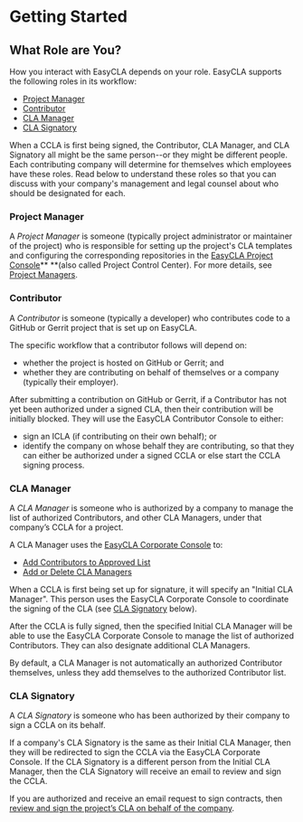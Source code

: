 # Getting Started

## What Role are You? <a href="what-role-are-you" id="what-role-are-you"></a>

How you interact with EasyCLA depends on your role. EasyCLA supports the following roles in its workflow:

* [Project Manager](getting-started.md#project-manager)
* [Contributor](getting-started.md#contributor)
* [CLA Manager](getting-started.md#cla-manager)
* [CLA Signatory](getting-started.md#cla-signatory)

When a CCLA is first being signed, the Contributor, CLA Manager, and CLA Signatory all might be the same person--or they might be different people. Each contributing company will determine for themselves which employees have these roles. Read below to understand these roles so that you can discuss with your company's management and legal counsel about who should be designated for each.

### Project Manager <a href="project-manager" id="project-manager"></a>

A _Project Manager_ is someone (typically project administrator or maintainer of the project) who is responsible for setting up the project's CLA templates and configuring the corresponding repositories in the [EasyCLA Project Console](https://projectadmin.lfx.linuxfoundation.org)** **(also called Project Control Center). For more details, see [Project Managers](v1-deprecated/project-managers/).

### Contributor <a href="contributor" id="contributor"></a>

A _Contributor_ is someone (typically a developer) who contributes code to a GitHub or Gerrit project that is set up on EasyCLA.

The specific workflow that a contributor follows will depend on:

* whether the project is hosted on GitHub or Gerrit; and
* whether they are contributing on behalf of themselves or a company (typically their employer). 

After submitting a contribution on GitHub or Gerrit, if a Contributor has not yet been authorized under a signed CLA, then their contribution will be initially blocked. They will use the EasyCLA Contributor Console to either:

* sign an ICLA (if contributing on their own behalf); or
* identify the company on whose behalf they are contributing, so that they can either be authorized under a signed CCLA or else start the CCLA signing process.

### CLA Manager

A _CLA Manager_ is someone who is authorized by a company to manage the list of authorized Contributors, and other CLA Managers, under that company’s CCLA for a project.

A CLA Manager uses the [EasyCLA Corporate Console](https://organization.lfx.linuxfoundation.org/company/dashboard) to:

* [Add Contributors to Approved List](v1-deprecated/cla-manager/approve-contributors.md)
* [Add or Delete CLA Managers](broken-reference)

When a CCLA is first being set up for signature, it will specify an "Initial CLA Manager". This person uses the EasyCLA Corporate Console to coordinate the signing of the CLA (see [CLA Signatory](v1-deprecated/getting-started/#cla-signatory) below).

After the CCLA is fully signed, then the specified Initial CLA Manager will be able to use the EasyCLA Corporate Console to manage the list of authorized Contributors. They can also designate additional CLA Managers.

By default, a CLA Manager is not automatically an authorized Contributor themselves, unless they add themselves to the authorized Contributor list.

### CLA Signatory <a href="cla-signatory" id="cla-signatory"></a>

A _CLA Signatory_ is someone who has been authorized by their company to sign a CCLA on its behalf.

If a company's CLA Signatory is the same as their Initial CLA Manager, then they will be redirected to sign the CCLA via the EasyCLA Corporate Console. If the CLA Signatory is a different person from the Initial CLA Manager, then the CLA Signatory will receive an email to review and sign the CCLA.

If you are authorized and receive an email request to sign contracts, then [review and sign the project’s CLA on behalf of the company](broken-reference).
